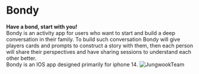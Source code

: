 # Bondy
**Have a bond, start with you!<br />**
Bondy is an activity app for users who want to start and build a deep conversation in their family.
To build such conversation Bondy will give players cards and prompts to construct a story with them, then each person will share their perspectives and have sharing sessions to understand each other better.<br />
Bondy is an IOS app designed primarily for iphone 14.
![JungwookTeam](https://user-images.githubusercontent.com/85162464/237006346-4fefd69a-bb30-4108-90b7-c77b39a0055f.jpeg)

